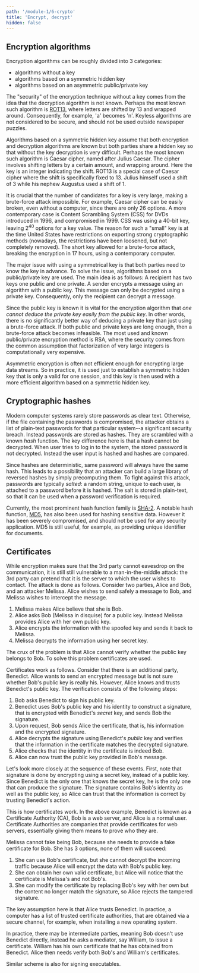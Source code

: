 ```yaml
---
path: '/module-1/6-crypto'
title: 'Encrypt, decrypt'
hidden: false
---
```


## Encryption algorithms

Encryption algorithms can be roughly divided into 3 categories:

* algorithms without a key
* algorithms based on a symmetric hidden key
* algorithms based on an asymmetric public/private key


The "security" of the encryption technique without a key comes from the idea
that the decryption algorithm is not known. Perhaps the most known such algorithm is
[ROT13](https://rot13.com/), where letters are shifted by 13 and wrapped
around. Consequently, for example, 'a' becomes 'n'.
Keyless algorithms are not considered to be secure, and should not be used
outside newspaper puzzles.


Algorithms based on a symmetric hidden key assume that both encryption and decryption algorithms
are known but both parties share a hidden key so that without the key decryption is very difficult.
Perhaps the most known such algorithm is Caesar
cipher, named after Julius Caesar. The cipher involves shifting letters by a certain
amount, and wrapping around. Here the key is an integer indicating the shift. ROT13 is a special
case of Caesar cipher where the shift is specifically fixed to 13. Julius himself used a shift of 3
while his nephew Augustus used a shift of 1.

<p>
It is crucial that the number of candidates for a key is very large, making a brute-force
attack impossible. For example, Caesar cipher can be easily broken, even
without a computer, since there are only 26 options. A more contemporary case
is Content Scrambling System (CSS) for DVDs introduced in 1996, and compromised in 1999. CSS was using a 40-bit key,
leaving 2<sup>40</sup> options for a key value.
The reason for such a "small" key is at the time United States have
restrictions on exporting strong cryptographic methods (nowadays, the
restrictions have been loosened, but not completely removed). The short key
allowed for a brute-force attack, breaking the encryption in 17 hours, using a contemporary computer.</p>

The major issue with using a symmetrical key is that both parties need to know
the key in advance. To solve the issue, algorithms based on a public/private
key are used. The main idea is as follows: A recipient has two keys
one public and one private. A sender encrypts a message using an algorithm
with a public key. This message can only be decrypted using a private key.
Consequently, only the recipient can decrypt a message.

Since the public key is known it is vital for the encryption algorithm that
_one cannot deduce the private key easily from the public key_. In other words,
there is no significantly better way of deducing a private key than just using a brute-force
attack. If both public and private keys are long enough, then a brute-force
attack becomes infeasible. The most used and known public/private encryption
method is RSA, where the security comes from the common assumption that
factorization of very large integers is computationally very expensive. 

Asymmetric encryption is often not efficient enough for encrypting large data streams.
So in practice, it is used just to establish a symmetric hidden key that is only a valid
for one session, and this key is then used with a more efficient algorithm based on a symmetric hidden key. 

<quiz id="b9fcb703-5a4f-5991-899e-f27fd94cbb33"></quiz>

## Cryptographic hashes

Modern computer systems rarely store passwords as clear text. Otherwise, if the
file containing the passwords is compromised, the attacker obtains a list of
plain-text passwords for that particular system--a significant security
breach. Instead passwords are stored as hashes. They are scrambled with a known
_hash_ function. The key difference here is that a hash cannot be decrypted.
When user tries to log in to the system, the stored password is not decrypted. Instead the
user input is hashed and hashes are compared.

Since hashes are deterministic, same password will always have the same hash. This
leads to a possibility that an attacker can build a large library of reversed
hashes by simply precomputing them. To fight against this attack, passwords are typically _salted_:
a random string, unique to each user, is attached to a password before it is hashed.
The salt is stored in plain-text, so that it can be used when a password verification is required.

Currently, the most prominent hash function family is
[SHA-2](https://en.wikipedia.org/wiki/SHA-2).  A notable hash function,
[MD5](https://en.wikipedia.org/wiki/MD5), has also been used for hashing
sensitive data. However it has been severely compromised, and should not be
used for any security application. MD5 is still useful, for example, as providing unique identifier for  documents.

## Certificates

While encryption makes sure that the 3rd party cannot eavesdrop on the communication, it is still
still vulnerable to a man-in-the-middle attack: the 3rd party can pretend that it is the server
to which the user wishes to contact. The attack is done as follows. Consider two parties, Alice
and Bob, and an attacker Melissa. Alice wishes to send safely a message to Bob, and Melissa wishes
to intercept the message.

1. Melissa makes Alice believe that she is Bob.
2. Alice asks Bob (Melissa in disquise) for a public key. Instead Melissa provides Alice with her own public key.
3. Alice encrypts the information with the spoofed key and sends it back to Melissa.
4. Melissa decrypts the information using her secret key.

The crux of the problem is that Alice cannot verify whether the public key belongs
to Bob. To solve this problem certificates are used.

Certificates work as follows. Consider that there is an additional party, Benedict.
Alice wants to send an encrypted message but is not sure whether
Bob's public key is really his. However, Alice knows and trusts Benedict's public key.
The verification consists of the following steps:

1. Bob asks Benedict to sign his public key.
2. Benedict uses Bob's public key and his identity to construct a signature, that is encrypted with Benedict's _secret_ key, and sends Bob the signature.
3. Upon request, Bob sends Alice the certificate, that is, his information and the encrypted signature.
4. Alice decrypts the signature using Benedict's _public_ key and verifies that the information in the certificate matches the decrypted signature.
5. Alice checks that the identity in the certificate is indeed Bob.
6. Alice can now trust the public key provided in Bob's message.

Let's look more closely at the sequence of these events. First, note that
signature is done by encrypting using a secret key, instead of a public key.
Since Benedict is the only one that knows the secret key, he is the only one
that can produce the signature. The signature contains Bob's identity as well as the
public key, so Alice can trust that the information is correct by trusting Benedict's action.

This is how certificates work. In the above example, Benedict is known as a
Certificate Authority (CA), Bob is a web server, and Alice is a normal user.
Certificate Authorities are companies that provide certificates for web servers, 
essentially giving them means to prove who they are.

Melissa cannot fake being Bob, because she needs to provide
a fake certificate for Bob. She has 3 options, none of them will succeed:

1. She can use Bob's certificate, but she cannot decrypt the incoming traffic because Alice will encrypt the data with Bob's public key.
2. She can obtain her own valid certificate, but Alice will notice that the certificate is Melissa's and not Bob's.
3. She can modify the certificate by replacing Bob's key with her own but the content no longer match the signature, so Alice rejects the tampered signature.

The key assumption here is that Alice trusts Benedict. In practice, a computer has a list of
trusted certificate authorities, that are obtained via a secure channel, for
example, when installing a new operating system.

In practice, there may be intermediate parties, meaning Bob doesn't use
Benedict directly, instead he asks a mediator, say William, to issue a
certificate. William has his own certificate that he has obtained from Benedict.
Alice then needs verify both Bob's and William's certificates. 

Similar scheme is also for signing executables.

<quiz id="e18931a5-c66d-5e58-ba0b-1c34201827a0"></quiz>
